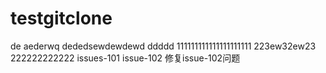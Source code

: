 # testgitclone

de aederwq
dededsewdewdewd
ddddd
111111111111111111111
223ew32ew23
222222222222
issues-101
issue-102
修复issue-102问题
